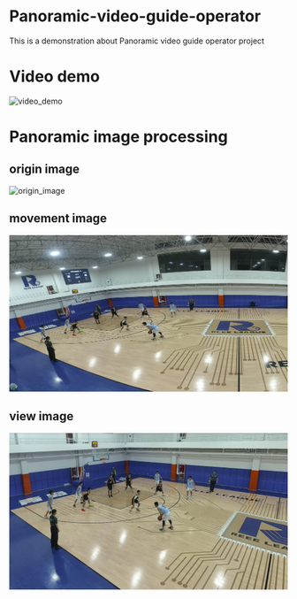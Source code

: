 # Panoramic-video-guide-operator
This is a demonstration about Panoramic video guide operator project
# Video demo
![video_demo](https://github.com/Fucheng-Wu/Panoramic-video-guide-operator/blob/main/demo/panoramic_video_guide_operator.gif)
# Panoramic image processing
## origin image
![origin_image](https://github.com/Fucheng-Wu/Panoramic-video-guide-operator/blob/main/demo/images/1frame.jpg)
## movement image
![movement_image](https://github.com/Fucheng-Wu/Panoramic-video-guide-operator/blob/main/demo/images/5frame_move.jpg)
## view image
![view_image](https://github.com/Fucheng-Wu/Panoramic-video-guide-operator/blob/main/demo/images/6view_img.jpg)
